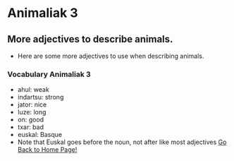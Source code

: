 # ​Animaliak 3
## More adjectives to describe animals.
*   Here are some more adjectives to use when describing animals.

### Vocabulary Animaliak 3
* ahul: weak
* indartsu: strong
* jator: nice
* luze: long
* on: good
* txar: bad
* euskal: Basque
* Note that Euskal goes before the noun, not after like most adjectives
[ Go Back to Home Page!](..)

